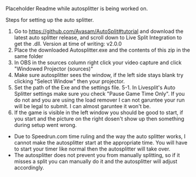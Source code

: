 Placeholder Readme while autosplitter is being worked on.



Steps for setting up the auto splitter.

1. Go to https://github.com/Avasam/AutoSplit#tutorial and download the latest auto splitter release, and scroll down to Live Split Integration to get the .dll. Version at time of writing: v2.0.0
2. Place the downloaded Autosplitter.exe and the contents of this zip in the same folder
3. In OBS in the sources column right click your video capture and click "Windowed Projector (sources)"
4. Make sure autosplitter sees the window, if the left side stays blank try clicking "Select Window" then your projector.
5. Set the path of the Exe and the settings file.
	5-1. In Livesplit's Auto Splitter settings make sure you check "Pause Game Time Only". If you do not and you are using the load remover I can not garuntee your run will be legal to submit. I can almost garuntee it won't be.
6. If the game is visible in the left window you should be good to start, if you start and the picture on the right dosen't show up then something during setup went wrong.

* Due to Speedrun.com time ruling and the way the auto splitter works, I cannot make the autosplitter start at the appropriate time. You will have to start your timer like normal then the autosplitter will take over.
* The autosplitter does not prevent you from manually splitting, so if it misses a split you can manually do it and the autosplitter will adjust accordingly.
